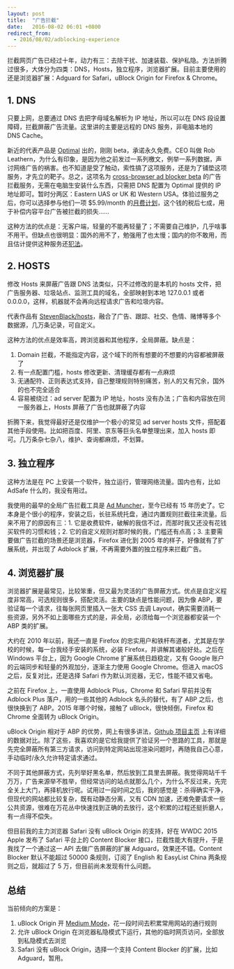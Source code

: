 ```yaml
---
layout: post
title:  "广告拦截"
date:   2016-08-02 06:01 +0800
redirect_from:
  - 2016/08/02/adblocking-experience
---
```


拦截网页广告已经过十年，动力有三：去除干扰、加速装载、保护私隐。方法折腾过很多，大体分为四类：DNS，Hosts，独立程序，浏览器扩展。目前主要使用的还是浏览器扩展：Adguard for Safari，uBlock Origin for Firefox & Chrome。

## 1. DNS

只要上网，总要通过 DNS 去把字母域名解析为 IP 地址，所以可以在 DNS 段设置障碍，拦截屏蔽广告流量。这里讲的主要是远程的 DNS 服务，非电脑本地的 DNS Cache。

新近的代表产品是 [Optimal](http://optimal.com/network-ad-blocking-beta/) 出的，刚刚 beta，承诺永久免费。CEO 叫做 Rob Leathern，为什么有印象，是因为他之前发过一系列檄文，例举一系列数据，声讨网络广告的祸害。也不知道是受了触动，索性搞了这项服务，还是为了铺垫这项服务，才先立的靶子。总之，这项名为 [cross-browser ad blocker beta](http://optimal.com/network-ad-blocking-beta/) 的广告拦截服务，无需在电脑生安装什么东西，只需把 DNS 配置为 Optimal 提供的 IP 地址即可。暂时分两区：Eastern UAS or UK 和 Western USA。体验过服务之后，你可以选择参与他们一项 $5.99/month 的[月费计划](http://optimal.com/our-product/)，这个钱的税后七成，用于补偿内容平台广告被拦截的损失……

这种方法的优点是：无客户端，轻量的不能再轻量了；不需要自己维护，几乎啥事不用干。但缺点也很明显：国外的用不了，勉强用了也太慢；国内的你不敢用，而且估计提供这种服务还[犯法](http://www.saic.gov.cn/zwgk/zyfb/zjl/xxzx/201607/t20160708_169638.html)。

## 2. HOSTS

修改 Hosts 来屏蔽广告跟 DNS 法类似，只不过修改的是本机的 hosts 文件，把广告服务器、垃圾站点、监测工具的域名，全部映射到本地 127.0.0.1 或者 0.0.0.0，这样，机器就不会再向远程请求广告和垃圾内容。

代表作品有 [StevenBlack/hosts](https://github.com/StevenBlack/hosts)，融合了广告、跟踪、社交、色情、赌博等多个数据源，几万条记录，可自定义。

这种方法的优点是效率高，跨浏览器和其他程序，全局屏蔽。缺点是：

1. Domain 拦截，不能指定内容，这个域下的所有想要的不想要的内容都被屏蔽了
2. 有一点配置门槛，hosts 修改更新、清理缓存都有一点麻烦
3. 无通配符、正则表达式支持，自己整理规则特别痛苦，别人的又有冗余，国外的也不完全适合
4. 容易被绕过：ad server 配置为 IP 地址，hosts 没有办法；广告和内容放在同一服务器上，Hosts 屏蔽了广告也就屏蔽了内容

折腾下来，我觉得最好还是仅维护一个极小的常见 ad server hosts 文件，搭配着其他手段使用。比如把百度、阿里、京东等巨头名单整理出来，加入 hosts 即可。几万条杂七杂八，维护、查询都麻烦，不划算。

## 3. 独立程序

这种方法是在 PC 上安装一个软件，独立运行，管理网络流量。国内也有，比如 AdSafe 什么的，我没有用过。

我使用的最早的全局广告拦截工具是 [Ad Muncher](https://www.admuncher.com)，至今已经有 15 年历史了。它本身是个很小的程序，安装之后，长驻系统托盘，通过内置规则拦截往来流量。后来不用了的原因有三：1. 它是收费软件，破解的我信不过，而那时我又还没有花钱买软件的习惯和钱；2. 它的自定义规则对那时候的我，门槛还有点高；3. 主要需要做广告拦截的场景还是浏览器，Firefox 进化到 2005 年的样子，好像就有了扩展系统，并出现了 Adblock 扩展，不再需要外置的独立程序来拦截广告。

## 4. 浏览器扩展

浏览器扩展是最常见，比较笨重，但又最为灵活的广告屏蔽方式。优点是自定义程度非常高，可选规则很多，搭配灵活。主要的缺点是性能问题，因为像 ABP，要验证每一个请求，往每张网页里插入一张大 CSS 去调 Layout，确实需要消耗一些资源，另外不如上面哪些方式的是，非全局，必须给每一个浏览器都安装一个 ABP 类的扩展。

大约在 2010 年以前，我还一直是 Firefox 的忠实用户和铁杆布道者，尤其是在学校的时候，每一台我经手安装的系统，必装 Firefox，并讲解其诸般好处。之后在 Windows 平台上，因为 Google Chrome 扩展系统日趋稳定，又有 Google 账户的云端同步和轻量的外观加分，逐渐主力使用 Google Chrome。但进入 macOS 之后，反复对比，还是选择 Safari 作为默认浏览器，无它，性能不错又省电。

之前在 Firefox 上，一直使用 Adblock Plus，Chrome 和 Safari 早前并没有 Adblock Plus 落户，用的一些其他的 Adblock 名头的替代，有了 ABP 之后，也很快换到了 ABP。2015 年哪个时候，接触了 uBlock，很快倾倒，Firefox 和 Chrome 全面转为 uBlock Origin。

uBlock Origin 相对于 ABP 的优势，网上有很多讲法，[Github 项目主页](https://github.com/gorhill/uBlock/) 上有详细的数据对比。除了这些，我喜欢的是它给我提供了验证另一个思路的工具，那就是先完全屏蔽所有第三方请求，访问到特定网站出现渲染问题时，再随我自己心意，手动临时/永久允许特定请求通过。

不同于其他屏蔽方式，先列举好黑名单，然后放到工具里去屏蔽。我觉得网站千千万万，广告来源举不胜举，但经常访问的站点就那么几个，为什么不反过来，先完全关上大门，再择机放行呢。试用过一段时间之后，我的感觉是：杀得确实干净，但现代的网站都比较复杂，既有动静态分离，又有 CDN 加速，还难免要请求一些公共资源，很难在万花丛中快速找到正确的去放行，这个积累的过程还挺折磨人，有一点得不偿失。

但目前我的主力浏览器 Safari 没有 uBlock Origin 的支持，好在 WWDC 2015 Apple 发布了 Safari 平台上的 Content Blocker 接口，拦截性能大有提升，于是我找了一个通过这一 API 去做广告屏蔽的扩展 Adguard，效果还不错。Content Blocker 默认不能超过 50000 条规则，订阅了 English 和 EasyList China 两条规则之后，就超过了 5 万，但目前尚未发现有什么问题。

## 总结

当前倾向的方案是：

1. uBlock Origin 开 [Medium Mode](https://github.com/gorhill/uBlock/wiki/Blocking-mode:-medium-mode)，花一段时间去积累常用网站的通行规则
2. 允许 uBlock Origin 在浏览器私隐模式下运行，其他的临时网页访问，全部放到私隐模式去浏览
3. Safari 没有 uBlock Origin，选择一个支持 Content Blocker 的扩展，比如 Adguard，暂用。